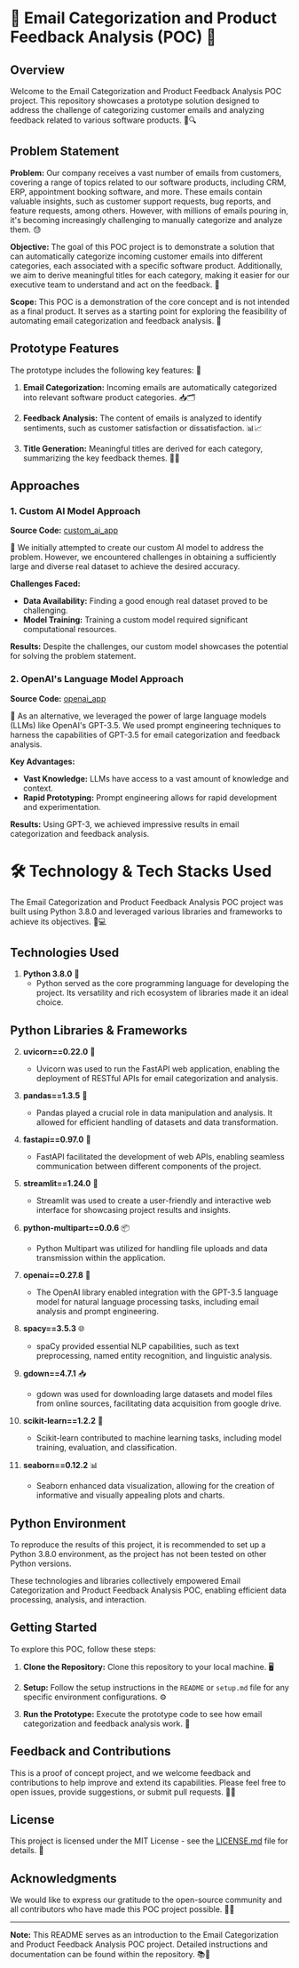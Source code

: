 # 📧 Email Categorization and Product Feedback Analysis (POC) 🚀

## Overview

Welcome to the Email Categorization and Product Feedback Analysis POC project. This repository showcases a prototype solution designed to address the challenge of categorizing customer emails and analyzing feedback related to various software products. 💌🔍

## Problem Statement

**Problem:** Our company receives a vast number of emails from customers, covering a range of topics related to our software products, including CRM, ERP, appointment booking software, and more. These emails contain valuable insights, such as customer support requests, bug reports, and feature requests, among others. However, with millions of emails pouring in, it's becoming increasingly challenging to manually categorize and analyze them. 😓

**Objective:** The goal of this POC project is to demonstrate a solution that can automatically categorize incoming customer emails into different categories, each associated with a specific software product. Additionally, we aim to derive meaningful titles for each category, making it easier for our executive team to understand and act on the feedback. 🎯

**Scope:** This POC is a demonstration of the core concept and is not intended as a final product. It serves as a starting point for exploring the feasibility of automating email categorization and feedback analysis. 🌱

## Prototype Features

The prototype includes the following key features: 🧩

1. **Email Categorization:** Incoming emails are automatically categorized into relevant software product categories. 📥🗂️

2. **Feedback Analysis:** The content of emails is analyzed to identify sentiments, such as customer satisfaction or dissatisfaction. 📊📈

3. **Title Generation:** Meaningful titles are derived for each category, summarizing the key feedback themes. 📌📝

## Approaches

### 1. Custom AI Model Approach

**Source Code:** [custom_ai_app](/custom_ai_app)

🧠 We initially attempted to create our custom AI model to address the problem. However, we encountered challenges in obtaining a sufficiently large and diverse real dataset to achieve the desired accuracy.

**Challenges Faced:**

- **Data Availability:** Finding a good enough real dataset proved to be challenging.
- **Model Training:** Training a custom model required significant computational resources.

**Results:** Despite the challenges, our custom model showcases the potential for solving the problem statement.

### 2. OpenAI's Language Model Approach

**Source Code:** [openai_app](/openai_app)

🤖 As an alternative, we leveraged the power of large language models (LLMs) like OpenAI's GPT-3.5. We used prompt engineering techniques to harness the capabilities of GPT-3.5 for email categorization and feedback analysis.

**Key Advantages:**

- **Vast Knowledge:** LLMs have access to a vast amount of knowledge and context.
- **Rapid Prototyping:** Prompt engineering allows for rapid development and experimentation.

**Results:** Using GPT-3, we achieved impressive results in email categorization and feedback analysis.

# 🛠️ Technology & Tech Stacks Used

The Email Categorization and Product Feedback Analysis POC project was built using Python 3.8.0 and leveraged various libraries and frameworks to achieve its objectives. 🐍💻

## Technologies Used

1. **Python 3.8.0** 🐍
   - Python served as the core programming language for developing the project. Its versatility and rich ecosystem of libraries made it an ideal choice.

## Python Libraries & Frameworks

2. **uvicorn==0.22.0** 🚀
   - Uvicorn was used to run the FastAPI web application, enabling the deployment of RESTful APIs for email categorization and analysis.

3. **pandas==1.3.5** 🐼
   - Pandas played a crucial role in data manipulation and analysis. It allowed for efficient handling of datasets and data transformation.

4. **fastapi==0.97.0** 🚀
   - FastAPI facilitated the development of web APIs, enabling seamless communication between different components of the project.

5. **streamlit==1.24.0** 🌟
   - Streamlit was used to create a user-friendly and interactive web interface for showcasing project results and insights.

6. **python-multipart==0.0.6** 📦
   - Python Multipart was utilized for handling file uploads and data transmission within the application.

7. **openai==0.27.8** 🤖
   - The OpenAI library enabled integration with the GPT-3.5 language model for natural language processing tasks, including email analysis and prompt engineering.

8. **spacy==3.5.3** 🌐
   - spaCy provided essential NLP capabilities, such as text preprocessing, named entity recognition, and linguistic analysis.

9. **gdown==4.7.1** 📥
   - gdown was used for downloading large datasets and model files from online sources, facilitating data acquisition from google drive.

10. **scikit-learn==1.2.2** 🧠
    - Scikit-learn contributed to machine learning tasks, including model training, evaluation, and classification.

11. **seaborn==0.12.2** 📊
    - Seaborn enhanced data visualization, allowing for the creation of informative and visually appealing plots and charts.

## Python Environment

To reproduce the results of this project, it is recommended to set up a Python 3.8.0 environment, as the project has not been tested on other Python versions.

These technologies and libraries collectively empowered Email Categorization and Product Feedback Analysis POC, enabling efficient data processing, analysis, and interaction.


## Getting Started

To explore this POC, follow these steps:

1. **Clone the Repository:** Clone this repository to your local machine. 🖥️

2. **Setup:** Follow the setup instructions in the `README` or `setup.md` file for any specific environment configurations. ⚙️

3. **Run the Prototype:** Execute the prototype code to see how email categorization and feedback analysis work. 🚀

## Feedback and Contributions

This is a proof of concept project, and we welcome feedback and contributions to help improve and extend its capabilities. Please feel free to open issues, provide suggestions, or submit pull requests. 🙌🤝

## License

This project is licensed under the MIT License - see the [LICENSE.md](LICENSE.md) file for details. 📜

## Acknowledgments

We would like to express our gratitude to the open-source community and all contributors who have made this POC project possible. 🙏✨

---

**Note:** This README serves as an introduction to the Email Categorization and Product Feedback Analysis POC project. Detailed instructions and documentation can be found within the repository. 📚📖
